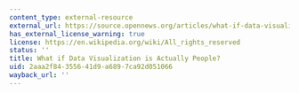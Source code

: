 ```yaml
---
content_type: external-resource
external_url: https://source.opennews.org/articles/what-if-data-visualization-actually-people/
has_external_license_warning: true
license: https://en.wikipedia.org/wiki/All_rights_reserved
status: ''
title: What if Data Visualization is Actually People?
uid: 2aaa2f84-3556-41d9-a689-7ca92d051066
wayback_url: ''
---
```

